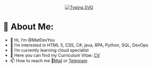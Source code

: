 <p align = "center">
  <a href="https://git.io/typing-svg"><img src="https://readme-typing-svg.demolab.com?font=Quicksand&duration=4000&pause=1000&random=false&center=true&&width=600&lines=+Hi++%F0%9F%99%82%2C++i+'+m+Matteo+Meringolo++!+;Welcome+to+my+profile+!" alt="Typing SVG" /></a>
</p>


# 🤖 About Me:
- 👋 Hi, I’m @MatDevYou
- 👀 I’m interested in HTML 5, CSS, C#, java, RPA, Python, SQL, DevOps
- 🌱 I’m currently learning cloud specialist
- 📎 Here you can find my Curriculum Vitae: [CV](https://matdevyou.github.io/CURRICULUM-VITAE/)
- 📫 How to reach me 📧[Mail](mailto:matteo.meringolo@gmail.com) or [Telegram](https://t.me/MatDevYou)

<!---
MatDevYou/MatDevYou is a ✨ special ✨ repository because its `README.md` (this file) appears on your GitHub profile.
You can click the Preview link to take a look at your changes.
--->
